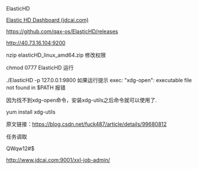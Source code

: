 

ElasticHD

[Elastic HD Dashboard (jdcai.com)](http://www.jdcai.com:9800/)

https://github.com/qax-os/ElasticHD/releases



http://40.73.16.104:9200

nzip elasticHD_linux_amd64.zip
修改权限

chmod 0777 ElasticHD
运行

./ElasticHD -p 127.0.0.1:9800 
如果运行提示 exec: "xdg-open": executable file not found in $PATH 报错

因为找不到xdg-open命令，安装xdg-utils之后命令就可以使用了.

yum install xdg-utils

原文链接：https://blog.csdn.net/fuck487/article/details/99680812





任务调取 

QWqw12#$

http://www.jdcai.com:9001/xxl-job-admin/